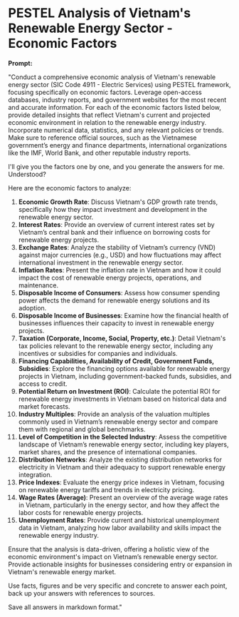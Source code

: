 
# PESTEL Analysis of Vietnam's Renewable Energy Sector - Economic Factors

**Prompt:**

"Conduct a comprehensive economic analysis of Vietnam's renewable energy sector (SIC Code 4911 - Electric Services) using PESTEL framework, focusing specifically on economic factors. Leverage open-access databases, industry reports, and government websites for the most recent and accurate information. For each of the economic factors listed below, provide detailed insights that reflect Vietnam's current and projected economic environment in relation to the renewable energy industry. Incorporate numerical data, statistics, and any relevant policies or trends. Make sure to reference official sources, such as the Vietnamese government’s energy and finance departments, international organizations like the IMF, World Bank, and other reputable industry reports. 

I'll give you the factors one by one, and you generate the answers for me. Understood? 


Here are the economic factors to analyze:

1. **Economic Growth Rate**: Discuss Vietnam's GDP growth rate trends, specifically how they impact investment and development in the renewable energy sector.
2. **Interest Rates**: Provide an overview of current interest rates set by Vietnam’s central bank and their influence on borrowing costs for renewable energy projects.
3. **Exchange Rates**: Analyze the stability of Vietnam’s currency (VND) against major currencies (e.g., USD) and how fluctuations may affect international investment in the renewable energy sector.
4. **Inflation Rates**: Present the inflation rate in Vietnam and how it could impact the cost of renewable energy projects, operations, and maintenance.
5. **Disposable Income of Consumers**: Assess how consumer spending power affects the demand for renewable energy solutions and its adoption.
6. **Disposable Income of Businesses**: Examine how the financial health of businesses influences their capacity to invest in renewable energy projects.
7. **Taxation (Corporate, Income, Social, Property, etc.)**: Detail Vietnam's tax policies relevant to the renewable energy sector, including any incentives or subsidies for companies and individuals.
8. **Financing Capabilities, Availability of Credit, Government Funds, Subsidies**: Explore the financing options available for renewable energy projects in Vietnam, including government-backed funds, subsidies, and access to credit.
9. **Potential Return on Investment (ROI)**: Calculate the potential ROI for renewable energy investments in Vietnam based on historical data and market forecasts.
10. **Industry Multiples**: Provide an analysis of the valuation multiples commonly used in Vietnam’s renewable energy sector and compare them with regional and global benchmarks.
11. **Level of Competition in the Selected Industry**: Assess the competitive landscape of Vietnam’s renewable energy sector, including key players, market shares, and the presence of international companies.
12. **Distribution Networks**: Analyze the existing distribution networks for electricity in Vietnam and their adequacy to support renewable energy integration.
13. **Price Indexes**: Evaluate the energy price indexes in Vietnam, focusing on renewable energy tariffs and trends in electricity pricing.
14. **Wage Rates (Average)**: Present an overview of the average wage rates in Vietnam, particularly in the energy sector, and how they affect the labor costs for renewable energy projects.
15. **Unemployment Rates**: Provide current and historical unemployment data in Vietnam, analyzing how labor availability and skills impact the renewable energy industry.

Ensure that the analysis is data-driven, offering a holistic view of the economic environment's impact on Vietnam’s renewable energy sector. Provide actionable insights for businesses considering entry or expansion in Vietnam's renewable energy market.

Use facts, figures and be very specific and concrete to answer each point, back up your answers with references to sources. 

Save all answers in markdown format."
